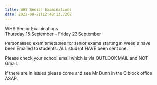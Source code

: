```yaml
---
title: WHS Senior Examinations
date: 2022-09-21T12:48:13.720Z
---
```

WHS Senior Examinations  
Thursday 15 September – Friday 23 September

Personalised exam timetables for senior exams starting in Week 8 have been Emailed to students. ALL student HAVE been sent one. 

Please check your school email which is via OUTLOOK MAIL and NOT Gmail.  

If there are in issues please come and see Mr Dunn in the C block office ASAP.